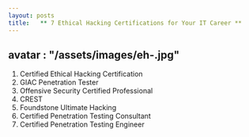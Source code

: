 ```yaml
---
layout: posts
title:   ** 7 Ethical Hacking Certifications for Your IT Career **
---
```

avatar           : "/assets/images/eh-.jpg"
---
1. Certified Ethical Hacking Certification
2. GIAC Penetration Tester
3. Offensive Security Certified Professional
4. CREST
5. Foundstone Ultimate Hacking
6. Certified Penetration Testing Consultant
7. Certified Penetration Testing Engineer
